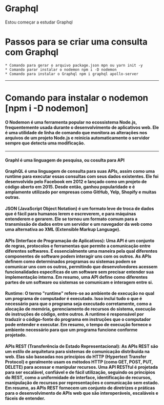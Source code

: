 # Graphql
 Estou começar a estudar Graphql

# Passos para se criar uma consulta com Graphql
    * Comando para gerar o arquivo package.json mpn ou yarn init -y
    * Comando parar instalar o nodemon npm i -D nodemon
    * Comando para instalar o Graphql npm i graphql apollo-server
***
# Comando para instalar o nodemon [npm i -D nodemon]
#### O Nodemon é uma ferramenta popular no ecossistema Node.js, frequentemente usada durante o desenvolvimento de aplicativos web. Ele é uma utilidade de linha de comando que monitora as alterações nos arquivos de um projeto Node.js e reinicia automaticamente o servidor sempre que detecta uma modificação.
***
#### Graphl é uma linguagem de pesquisa, ou cosulta para API
#### GraphQL é uma linguagem de consulta para suas APIs, assim como uma runtime para executar essas consultas com seus dados existentes. Ele foi desenvolvido pelo Facebook em 2012 e lançado como um projeto de código aberto em 2015. Desde então, ganhou popularidade e é amplamente utilizado por empresas como GitHub, Yelp, Shopify e muitas outras.


#### JSON (JavaScript Object Notation) é um formato leve de troca de dados que é fácil para humanos lerem e escreverem, e para máquinas entenderem e gerarem. Ele se tornou um formato comum para a transmissão de dados entre um servidor e um navegador da web como uma alternativa ao XML (Extensible Markup Language). 

#### **APIs (Interface de Programação de Aplicativos)**: Uma API é um conjunto de regras, protocolos e ferramentas que permite a comunicação entre diferentes softwares. É essencialmente uma maneira pela qual diferentes componentes de software podem interagir uns com os outros. As APIs definem como determinados programas ou sistemas podem se comunicar uns com os outros, permitindo que desenvolvedores acessem funcionalidades específicas de um software sem precisar entender sua implementação interna. Em resumo, uma API define como diferentes partes de um software ou sistemas se comunicam e interagem entre si.

#### **Runtime**: O termo "runtime" refere-se ao ambiente de execução no qual um programa de computador é executado. Isso inclui tudo o que é necessário para que o programa seja executado corretamente, como a alocação de memória, gerenciamento de recursos do sistema, execução de instruções de código, entre outros. A runtime é responsável por traduzir o código-fonte do programa em instruções que o computador pode entender e executar. Em resumo, o tempo de execução fornece o ambiente necessário para que um programa funcione conforme projetado.

#### **APIs REST (Transferência de Estado Representacional)**: As APIs REST são um estilo de arquitetura para sistemas de comunicação distribuída na web. Elas são baseadas nos princípios do HTTP (Hypertext Transfer Protocol) e geralmente usam os métodos HTTP (como GET, POST, PUT, DELETE) para acessar e manipular recursos. Uma API RESTful é projetada para ser escalável, confiável e de fácil utilização, seguindo os princípios do REST, como a uniformidade de interface, identificação de recursos, manipulação de recursos por representações e comunicação sem estado. Em resumo, as APIs REST fornecem um conjunto de diretrizes e práticas para o desenvolvimento de APIs web que são interoperáveis, escaláveis e fáceis de entender.
